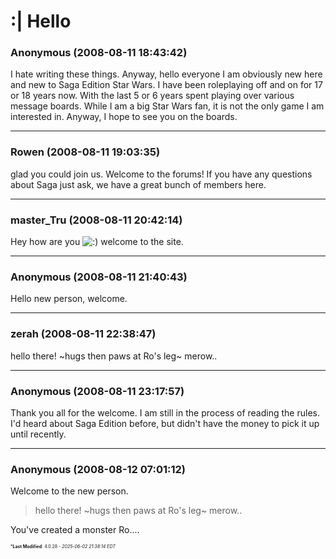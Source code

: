 # :| Hello

### **Anonymous** (2008-08-11 18:43:42)

I hate writing these things. Anyway, hello everyone I am obviously new here and new to Saga Edition Star Wars. I have been roleplaying off and on for 17 or 18 years now. With the last 5 or 6 years spent playing over various message boards. While I am a big Star Wars fan, it is not the only game I am interested in.
Anyway, I hope to see you on the boards.

---

### **Rowen** (2008-08-11 19:03:35)

glad you could join us. Welcome to the forums! If you have any questions about Saga just ask, we have a great bunch of members here.

---

### **master_Tru** (2008-08-11 20:42:14)

Hey how are you <!-- s:) -->![:)](https://i.ibb.co/8LPNcWCM/icon-e-smile.gif)<!-- s:) --> welcome to the site.

---

### **Anonymous** (2008-08-11 21:40:43)

Hello new person, welcome.

---

### **zerah** (2008-08-11 22:38:47)

hello there! ~hugs then paws at Ro's leg~ merow..

---

### **Anonymous** (2008-08-11 23:17:57)

Thank you all for the welcome. I am still in the process of reading the rules. I'd heard about Saga Edition before, but didn't have the money to pick it up until recently.

---

### **Anonymous** (2008-08-12 07:01:12)

Welcome to the new person.
> hello there! ~hugs then paws at Ro&#39;s leg~ merow..

You've created a monster Ro....



<span style="font-size: 0.5em;">***Last Modified**: 4.0.28 - *2025-06-02 21:38:14 EDT*</span>